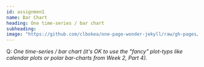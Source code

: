 ```yaml
---
id: assignmen1
name: Bar Chart
heading: One time-series / bar chart 
subheading:
image: "https://github.com/clbokea/one-page-wonder-jekyll/raw/gh-pages/area_chart.png"
---
```







Q: _One time-series / bar chart (it's OK to use the "fancy" plot-typs like calendar plots or polar bar-charts from Week 2, Part 4)._
